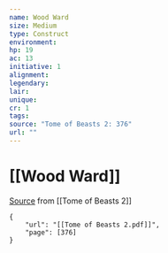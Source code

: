 ```yaml
---
name: Wood Ward
size: Medium
type: Construct
environment: 
hp: 19
ac: 13
initiative: 1
alignment: 
legendary: 
lair: 
unique: 
cr: 1
tags: 
source: "Tome of Beasts 2: 376"
url: ""
---
```

# [[Wood Ward]]

[Source](zotero://open-pdf/library/items/9UQIAB6R?page=376) from [[Tome of Beasts 2]]

```pdf
{
	"url": "[[Tome of Beasts 2.pdf]]",
	"page": [376]
}
```

